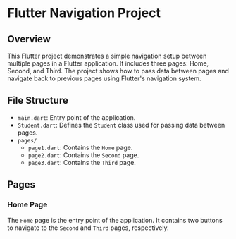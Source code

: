 # Flutter Navigation Project

## Overview

This Flutter project demonstrates a simple navigation setup between multiple pages in a Flutter application. It includes three pages: Home, Second, and Third. The project shows how to pass data between pages and navigate back to previous pages using Flutter's navigation system.

## File Structure

- `main.dart`: Entry point of the application.
- `Student.dart`: Defines the `Student` class used for passing data between pages.
- `pages/`
  - `page1.dart`: Contains the `Home` page.
  - `page2.dart`: Contains the `Second` page.
  - `page3.dart`: Contains the `Third` page.

## Pages

### Home Page

The `Home` page is the entry point of the application. It contains two buttons to navigate to the `Second` and `Third` pages, respectively.
